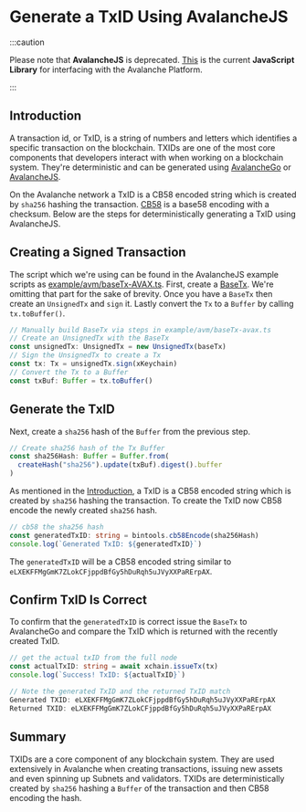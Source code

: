 # Generate a TxID Using AvalancheJS

:::caution

Please note that **AvalancheJS** is deprecated.
[This](https://www.npmjs.com/package/@avalabs/avalanchejs) is the current **JavaScript Library**
 for interfacing 
with the Avalanche Platform.


:::

## Introduction

A transaction id, or TxID, is a string of numbers and letters which identifies a
specific transaction on the blockchain. TXIDs are one of the most core
components that developers interact with when working on a blockchain system.
They're deterministic and can be generated using
[AvalancheGo](../avalanchego/README.md) or
[AvalancheJS](../avalanchejs/README.md).

On the Avalanche network a TxID is a CB58 encoded string which is created by
`sha256` hashing the transaction.
[CB58](https://support.avax.network/en/articles/4587395-what-is-cb5) is a base58
encoding with a checksum. Below are the steps for deterministically generating a
TxID using AvalancheJS.

## Creating a Signed Transaction

The script which we're using can be found in the AvalancheJS example scripts as
[example/avm/baseTx-AVAX.ts](https://github.com/ava-labs/avalanchejs/blob/master/examples/avm/baseTx-avax.ts).
First, create a
[BaseTx](../../specs/avm-transaction-serialization.md#what-base-tx-contains).
We're omitting that part for the sake of brevity. Once you have a `BaseTx` then
create an `UnsignedTx` and `sign` it. Lastly convert the `Tx` to a `Buffer` by
calling `tx.toBuffer()`.

```ts
// Manually build BaseTx via steps in example/avm/baseTx-avax.ts
// Create an UnsignedTx with the BaseTx
const unsignedTx: UnsignedTx = new UnsignedTx(baseTx)
// Sign the UnsignedTx to create a Tx
const tx: Tx = unsignedTx.sign(xKeychain)
// Convert the Tx to a Buffer
const txBuf: Buffer = tx.toBuffer()
```

## Generate the TxID

Next, create a `sha256` hash of the `Buffer` from the previous step.

```ts
// Create sha256 hash of the Tx Buffer
const sha256Hash: Buffer = Buffer.from(
  createHash("sha256").update(txBuf).digest().buffer
)
```

As mentioned in the [Introduction](#introduction), a TxID is a CB58 encoded
string which is created by `sha256` hashing the transaction. To create the TxID
now CB58 encode the newly created `sha256` hash.

```ts
// cb58 the sha256 hash
const generatedTxID: string = bintools.cb58Encode(sha256Hash)
console.log(`Generated TxID: ${generatedTxID}`)
```

The `generatedTxID` will be a CB58 encoded string similar to `eLXEKFFMgGmK7ZLokCFjppdBfGy5hDuRqh5uJVyXXPaRErpAX`.

## Confirm TxID Is Correct

To confirm that the `generatedTxID` is correct issue the `BaseTx` to AvalancheGo
and compare the TxID which is returned with the recently created TxID.

```ts
// get the actual txID from the full node
const actualTxID: string = await xchain.issueTx(tx)
console.log(`Success! TxID: ${actualTxID}`)

// Note the generated TxID and the returned TxID match
Generated TXID: eLXEKFFMgGmK7ZLokCFjppdBfGy5hDuRqh5uJVyXXPaRErpAX
Returned TXID: eLXEKFFMgGmK7ZLokCFjppdBfGy5hDuRqh5uJVyXXPaRErpAX
```

## Summary

TXIDs are a core component of any blockchain system. They are used extensively
in Avalanche when creating transactions, issuing new assets and even spinning up
Subnets and validators. TXIDs are deterministically created by `sha256` hashing
a `Buffer` of the transaction and then CB58 encoding the hash.

